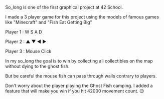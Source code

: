 So_long is one of the first graphical project at 42 School.

I made a 3 player game for this project using the models of famous games like "Minecraft" and "Fish Eat Getting Big"


Player 1 : W S A D

Player 2 : ▲ ▼ ◀︎ ▶︎

Player 3 : Mouse Click


In my so_long the goal is to win by collecting all collectibles on the map without dying to the ghost fish.

But be careful the mouse fish can pass through walls contrary to players.

Don't worry about the player playing the Ghost Fish camping. 
I added a feature that will make you win if you hit 42000 movement count. 😉
